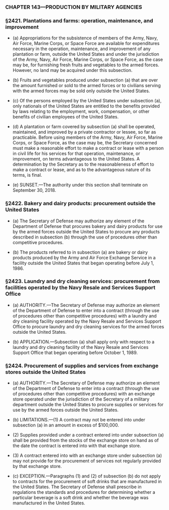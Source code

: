 ### **CHAPTER 143—PRODUCTION BY MILITARY AGENCIES**

### §2421. Plantations and farms: operation, maintenance, and improvement
* (a) Appropriations for the subsistence of members of the Army, Navy, Air Force, Marine Corps, or Space Force are available for expenditures necessary in the operation, maintenance, and improvement of any plantation or farm, outside the United States and under the jurisdiction of the Army, Navy, Air Force, Marine Corps, or Space Force, as the case may be, for furnishing fresh fruits and vegetables to the armed forces. However, no land may be acquired under this subsection.

* (b) Fruits and vegetables produced under subsection (a) that are over the amount furnished or sold to the armed forces or to civilians serving with the armed forces may be sold only outside the United States.

* (c) Of the persons employed by the United States under subsection (a), only nationals of the United States are entitled to the benefits provided by laws relating to the employment, work, compensation, or other benefits of civilian employees of the United States.

* (d) A plantation or farm covered by subsection (a) shall be operated, maintained, and improved by a private contractor or lessee, so far as practicable. Before using members of the Army, Navy, Air Force, Marine Corps, or Space Force, as the case may be, the Secretary concerned must make a reasonable effort to make a contract or lease with a person in civil life for his services for that operation, maintenance, or improvement, on terms advantageous to the United States. A determination by the Secretary as to the reasonableness of effort to make a contract or lease, and as to the advantageous nature of its terms, is final.

* (e) SUNSET.—The authority under this section shall terminate on September 30, 2018.

### §2422. Bakery and dairy products: procurement outside the United States
* (a) The Secretary of Defense may authorize any element of the Department of Defense that procures bakery and dairy products for use by the armed forces outside the United States to procure any products described in subsection (b) through the use of procedures other than competitive procedures.

* (b) The products referred to in subsection (a) are bakery or dairy products produced by the Army and Air Force Exchange Service in a facility outside the United States that began operating before July 1, 1986.

### §2423. Laundry and dry cleaning services: procurement from facilities operated by the Navy Resale and Services Support Office
* (a) AUTHORITY.—The Secretary of Defense may authorize an element of the Department of Defense to enter into a contract (through the use of procedures other than competitive procedures) with a laundry and dry cleaning facility operated by the Navy Resale and Services Support Office to procure laundry and dry cleaning services for the armed forces outside the United States.

* (b) APPLICATION.—Subsection (a) shall apply only with respect to a laundry and dry cleaning facility of the Navy Resale and Services Support Office that began operating before October 1, 1989.

### §2424. Procurement of supplies and services from exchange stores outside the United States
* (a) AUTHORITY.—The Secretary of Defense may authorize an element of the Department of Defense to enter into a contract (through the use of procedures other than competitive procedures) with an exchange store operated under the jurisdiction of the Secretary of a military department outside the United States to procure supplies or services for use by the armed forces outside the United States.

* (b) LIMITATIONS.—(1) A contract may not be entered into under subsection (a) in an amount in excess of $100,000.

* (2) Supplies provided under a contract entered into under subsection (a) shall be provided from the stocks of the exchange store on hand as of the date the contract is entered into with that exchange store.

* (3) A contract entered into with an exchange store under subsection (a) may not provide for the procurement of services not regularly provided by that exchange store.

* (c) EXCEPTION.—Paragraphs (1) and (2) of subsection (b) do not apply to contracts for the procurement of soft drinks that are manufactured in the United States. The Secretary of Defense shall prescribe in regulations the standards and procedures for determining whether a particular beverage is a soft drink and whether the beverage was manufactured in the United States.